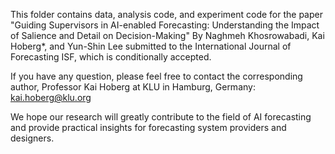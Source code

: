 This folder contains data, analysis code, and experiment code for the paper "Guiding Supervisors in AI-enabled Forecasting:
Understanding the Impact of Salience and Detail on Decision-Making" By Naghmeh Khosrowabadi, Kai Hoberg*, and Yun-Shin Lee submitted to the International Journal of Forecasting ISF, which is conditionally accepted. 

If you have any question, please feel free to contact the corresponding author, Professor Kai Hoberg at KLU in Hamburg, Germany: kai.hoberg@klu.org

We hope our research will greatly contribute to the field of AI forecasting and provide practical insights for forecasting system providers and designers.
